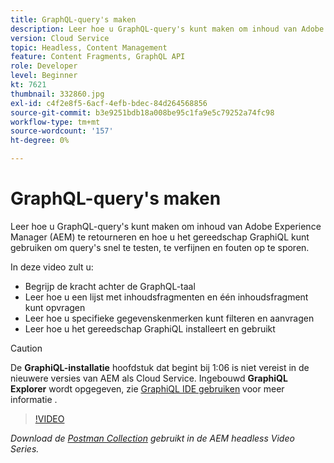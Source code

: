 ```yaml
---
title: GraphQL-query's maken
description: Leer hoe u GraphQL-query's kunt maken om inhoud van Adobe Experience Manager (AEM) te retourneren en hoe u het gereedschap GraphiQL kunt gebruiken om query's snel te testen, te verfijnen en fouten op te sporen.
version: Cloud Service
topic: Headless, Content Management
feature: Content Fragments, GraphQL API
role: Developer
level: Beginner
kt: 7621
thumbnail: 332860.jpg
exl-id: c4f2e8f5-6acf-4efb-bdec-84d264568856
source-git-commit: b3e9251bdb18a008be95c1fa9e5c79252a74fc98
workflow-type: tm+mt
source-wordcount: '157'
ht-degree: 0%

---
```


# GraphQL-query&#39;s maken

Leer hoe u GraphQL-query&#39;s kunt maken om inhoud van Adobe Experience Manager (AEM) te retourneren en hoe u het gereedschap GraphiQL kunt gebruiken om query&#39;s snel te testen, te verfijnen en fouten op te sporen.

In deze video zult u:

+ Begrijp de kracht achter de GraphQL-taal
+ Leer hoe u een lijst met inhoudsfragmenten en één inhoudsfragment kunt opvragen
+ Leer hoe u specifieke gegevenskenmerken kunt filteren en aanvragen
+ Leer hoe u het gereedschap GraphiQL installeert en gebruikt

>[!CAUTION]
>
>De **GraphiQL-installatie** hoofdstuk dat begint bij 1:06 is niet vereist in de nieuwere versies van AEM als Cloud Service. Ingebouwd **GraphiQL Explorer** wordt opgegeven, zie [GraphiQL IDE gebruiken](https://experienceleague.adobe.com/docs/experience-manager-cloud-service/content/headless/graphql-api/graphiql-ide.html) voor meer informatie .


>[!VIDEO](https://video.tv.adobe.com/v/332860?quality=12&learn=on)

_Download de [Postman Collection](./assets/aem-headless-video-series.postman_collection.json) gebruikt in de AEM headless Video Series._
